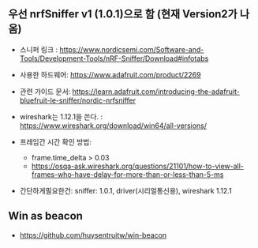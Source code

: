 ## 우선 nrfSniffer v1 (1.0.1)으로 함 (현재 Version2가 나옴)
* 스니퍼 링크 : https://www.nordicsemi.com/Software-and-Tools/Development-Tools/nRF-Sniffer/Download#infotabs
* 사용한 하드웨어: https://www.adafruit.com/product/2269
* 관련 가이드 문서: https://learn.adafruit.com/introducing-the-adafruit-bluefruit-le-sniffer/nordic-nrfsniffer
* wireshark는 1.12.1을 쓴다. : https://www.wireshark.org/download/win64/all-versions/
* 프레임간 시간 확인 방법: 
   * frame.time_delta > 0.03
   * https://osqa-ask.wireshark.org/questions/21101/how-to-view-all-frames-who-have-delay-for-more-than-or-less-than-5-ms
   
   
* 간단하게필요한건: sniffer: 1.0.1, driver(시리얼통신용), wireshark 1.12.1   



## Win as beacon
* https://github.com/huysentruitw/win-beacon
